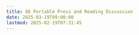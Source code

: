 ```yaml
---
title: 08 Portable Press and Reading Discussion
date: 2025-03-19T09:00:00
lastmod: 2025-02-19T07:31:45
---
```

